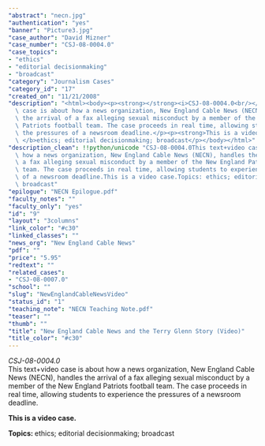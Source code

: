 ```yaml
---
"abstract": "necn.jpg"
"authentication": "yes"
"banner": "Picture3.jpg"
"case_author": "David Mizner"
"case_number": "CSJ-08-0004.0"
"case_topics":
- "ethics"
- "editorial decisionmaking"
- "broadcast"
"category": "Journalism Cases"
"category_id": "17"
"created_on": "11/21/2008"
"description": "<html><body><p><strong></strong><i>CSJ-08-0004.0<br/></i>This text+video\
  \ case is about how a news organization, New England Cable News (NECN), handles\
  \ the arrival of a fax alleging sexual misconduct by a member of the New England\
  \ Patriots football team. The case proceeds in real time, allowing students to experience\
  \ the pressures of a newsroom deadline.</p><p><strong>This is a video case.</strong></p><p><b>Topics:\
  \ </b>ethics; editorial decisionmaking; broadcast</p></body></html>"
"description_clean": !!python/unicode "CSJ-08-0004.0This text+video case is about\
  \ how a news organization, New England Cable News (NECN), handles the arrival of\
  \ a fax alleging sexual misconduct by a member of the New England Patriots football\
  \ team. The case proceeds in real time, allowing students to experience the pressures\
  \ of a newsroom deadline.This is a video case.Topics: ethics; editorial decisionmaking;\
  \ broadcast"
"epilogue": "NECN Epilogue.pdf"
"faculty_notes": ""
"faculty_only": "yes"
"id": "9"
"layout": "3columns"
"link_color": "#c30"
"linked_classes": ""
"news_org": "New England Cable News"
"pdf": ""
"price": "5.95"
"redtext": ""
"related_cases":
- "CSJ-08-0007.0"
"school": ""
"slug": "NewEnglandCableNewsVideo"
"status_id": "1"
"teaching_note": "NECN Teaching Note.pdf"
"teaser": ""
"thumb": ""
"title": "New England Cable News and the Terry Glenn Story (Video)"
"title_color": "#c30"
---
```

<html><body><p><strong></strong><i>CSJ-08-0004.0<br/></i>This text+video case is about how a news organization, New England Cable News (NECN), handles the arrival of a fax alleging sexual misconduct by a member of the New England Patriots football team. The case proceeds in real time, allowing students to experience the pressures of a newsroom deadline.</p><p><strong>This is a video case.</strong></p><p><b>Topics: </b>ethics; editorial decisionmaking; broadcast</p></body></html>
